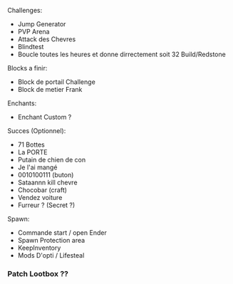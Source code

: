 Challenges:
 - Jump Generator
 - PVP Arena
 - Attack des Chevres
 - Blindtest
 - Boucle toutes les heures et donne dirrectement soit 32 Build/Redstone

Blocks a finir:
 - Block de portail Challenge
 - Block de metier Frank

Enchants:
 - Enchant Custom ?

Succes (Optionnel):
 - 71 Bottes
 - La PORTE
 - Putain de chien de con
 - Je l'ai mangé
 - 0010100111 (buton)
 - Sataannn kill chevre
 - Chocobar (craft)
 - Vendez voiture
 - Furreur ? (Secret ?)

Spawn:
- Commande start / open Ender
- Spawn Protection area
- KeepInventory
- Mods D'opti / Lifesteal

### Patch Lootbox ??